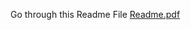 Go through this Readme File
[Readme.pdf](https://github.com/user-attachments/files/16833190/Readme.pdf)
